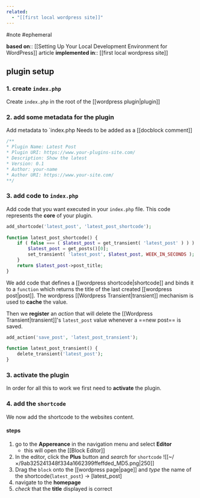 ```yaml
---
related:
  - "[[first local wordpress site]]"
---
```

#note #ephemeral 

**based on**:: [[Setting Up Your Local Development Environment for WordPress]] article
**implemented in**:: [[first local wordpress site]]

## plugin setup

### 1. create `index.php`

Create `index.php` in the root of the [[wordpress plugin|plugin]]
### 2. add some metadata for the plugin

Add metadata to `index.php
Needs to be added as a [[docblock comment]]

```php
/**
* Plugin Name: Latest Post
* Plugin URI: https://www.your-plugins-site.com/
* Description: Show the latest
* Version: 0.1
* Author: your-name
* Author URI: https://www.your-site.com/ 
**/
```

### 3. add code to `index.php`

Add code that you want executed in your `index.php` file.
This code represents the **core** of your plugin.

```php
add_shortcode('latest_post', 'latest_post_shortcode');
 
function latest_post_shortcode() {
    if ( false === ( $latest_post = get_transient( 'latest_post' ) ) ) {
        $latest_post = get_posts()[0];
        set_transient( 'latest_post', $latest_post, WEEK_IN_SECONDS );
    }
    return $latest_post->post_title;
}
```

We add code that defines a  [[wordpress shortcode|shortcode]]  and binds it to a `function` which returns the title of the last created [[wordpress post|post]]. The wordpress [[Wordpress Transient|transient]] mechanism is used to **cache** the value.

Then we **register** an *action* that will delete the [[Wordpress Transient|transient]]'s `latest_post` value whenever a ==new post== is saved.

```php
add_action('save_post', 'latest_post_transient');
 
function latest_post_transient() {
    delete_transient('latest_post');
}
```

### 3. **activate** the plugin

In order for all this to work we first need to **activate** the plugin.

### 4. add the `shortcode`

We now add the shortcode to the websites content.

#### **steps**

1. go to the **Appereance** in the navigation menu and select **Editor**
	- this will open the [[Block Editor]]
2. In the editor, click the **Plus** button and *search* for `shortcode`
![[~/×/9ab325241348f334a1662399ffeffded_MD5.png|250]]
3. Drag the `block` onto the [[wordpress page|page]] and *type* the name of the shortcode(`latest_post`) -> [latest_post]
4. navigate to the **homepage**
5. *check* that the **title** displayed is correct

